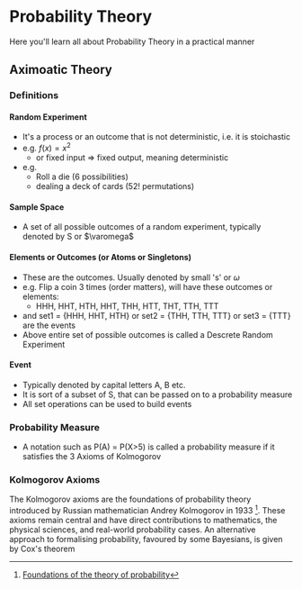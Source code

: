 # Probability Theory

Here you'll learn all about Probability Theory in a practical manner

## Aximoatic Theory

### Definitions

#### Random Experiment
* It's a process or an outcome that is not deterministic, i.e. it is stoichastic
* e.g. $f(x) = x^{2}$ <br>
    - or fixed input => fixed output, meaning deterministic
* e.g. 
    - Roll a die (6 possibilities)
    - dealing a deck of cards (52! permutations)

#### Sample Space
* A set of all possible outcomes of a random experiment, typically denoted by S or $\varomega$

#### Elements or Outcomes (or Atoms or Singletons)
* These are the outcomes. Usually denoted by small 's' or $\omega$
* e.g. Flip a coin 3 times (order matters), will have these outcomes or elements:
    - HHH, HHT, HTH, HHT, THH, HTT, THT, TTH, TTT
* and set1 = {HHH, HHT, HTH} or set2 = {THH, TTH, TTT} or set3 = {TTT} are the events
* Above entire set of possible outcomes is called a Descrete Random Experiment

#### Event
* Typically denoted by capital letters A, B etc.
* It is sort of a subset of S, that can be passed on to a probability measure
* All set operations can be used to build events

### Probability Measure
* A notation such as P(A) = P(X>5) is called a probability measure if it satisfies the 3 Axioms of Kolmogorov


### Kolmogorov Axioms
The Kolmogorov axioms are the foundations of probability theory introduced by Russian mathematician Andrey Kolmogorov in 1933 [^1]. These axioms remain central and have direct contributions to mathematics, the physical sciences, and real-world probability cases. An alternative approach to formalising probability, favoured by some Bayesians, is given by Cox's theorem


[^1]: [Foundations of the theory of probability](https://archive.org/details/foundationsofthe00kolm/page/n7/mode/2up)

